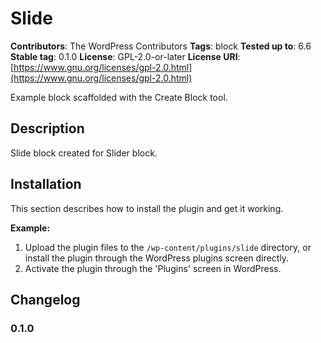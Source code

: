 # Slide

**Contributors**: The WordPress Contributors
**Tags**: block
**Tested up to**: 6.6
**Stable tag**: 0.1.0
**License**: GPL-2.0-or-later
**License URI**: [https://www.gnu.org/licenses/gpl-2.0.html](https://www.gnu.org/licenses/gpl-2.0.html)

Example block scaffolded with the Create Block tool.

## Description

Slide block created for Slider block.

## Installation

This section describes how to install the plugin and get it working.

**Example:**

1. Upload the plugin files to the `/wp-content/plugins/slide` directory, or install the plugin through the WordPress plugins screen directly.
2. Activate the plugin through the 'Plugins' screen in WordPress.

## Changelog

### 0.1.0
